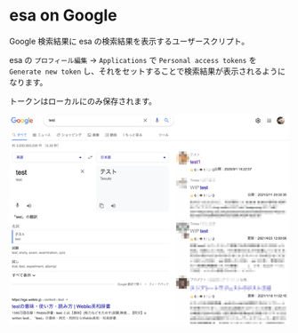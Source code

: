 # esa on Google

Google 検索結果に esa の検索結果を表示するユーザースクリプト。

esa の `プロフィール編集` → `Applications` で `Personal access tokens` を `Generate new token` し、それをセットすることで検索結果が表示されるようになります。

トークンはローカルにのみ保存されます。

![image](image.png)
